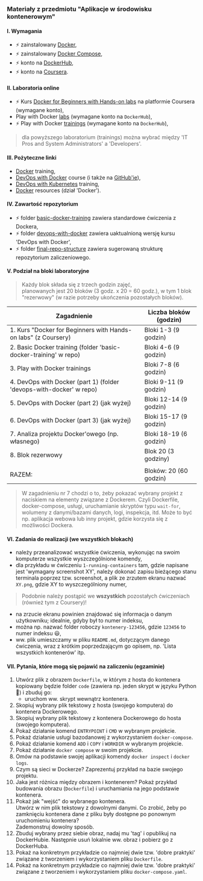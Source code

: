### Materiały z przedmiotu "Aplikacje w środowisku kontenerowym"

#### I. Wymagania
  - :zap: zainstalowany [Docker](https://docs.docker.com/get-started/get-docker/),
  - :zap: zainstalowany [Docker Compose](https://docs.docker.com/compose/),
  - :zap: konto na [DockerHub](https://hub.docker.com/),  
  - :zap: konto na [Coursera](https://www.coursera.org/).  

#### II. Laboratoria online
  - :zap: Kurs [Docker for Beginners with Hands-on labs](https://www.coursera.org/learn/docker-for-the-absolute-beginner) na platformie Coursera (wymagane konto),    
  - Play with Docker [labs](https://labs.play-with-docker.com/) (wymagane konto na `DockerHub`),    
  - :zap: Play with Docker [trainings](https://training.play-with-docker.com/) (wymagane konto na `DockerHub`),    
  > dla powyższego laboratorium (trainings) można wybrać między 'IT Pros and System Administrators' a 'Developers'.

#### III. Pożyteczne linki
  - [Docker](https://github.com/delner/docker-training/blob/master/README.md) training,  
  - [DevOps with Docker](https://devopswithdocker.com/) course (i także na [GitHub'ie](https://github.com/docker-hy/docker-hy.github.io)),  
  - [DevOps with Kubernetes](https://devopswithkubernetes.com/) training,  
  - [Docker](https://zacniewski.github.io/programming-resources/) resources (dział 'Docker').  


#### IV. Zawartość repozytorium
  - :zap: folder [basic-docker-training](basic-docker-training/README.md) zawiera standardowe ćwiczenia z Dockera,  
  - :zap: folder [devops-with-docker](devops-with-docker) zawiera uaktualnioną wersję kursu 'DevOps with Docker',  
  - :zap: folder [final-repo-structure](final-repo-structure) zawiera sugerowaną strukturę repozytorium zaliczeniowego.  

#### V. Podział na bloki laboratoryjne
> Każdy blok składa się z trzech godzin zajęć,  
> planowanych jest 20 bloków (3 godz. x 20 = 60 godz.), w tym 1 blok "rezerwowy" (w razie potrzeby ukończenia pozostałych bloków).    


| Zagadnienie                                                         | Liczba bloków (godzin) |
|---------------------------------------------------------------------|------------------------|
| 1. Kurs "Docker for Beginners with Hands-on labs" (z Coursery)      | Bloki 1-3 (9 godzin)   |
| 2. Basic Docker training  (folder 'basic-docker-training' w repo)   | Bloki 4-6 (9 godzin)   |
| 3. Play with Docker trainings                                       | Bloki 7-8 (6 godzin)   |
| 4. DevOps with Docker (part 1) (folder 'devops-with-docker' w repo) | Bloki 9-11 (9 godzin)  |
| 5. DevOps with Docker (part 2)     (jak wyżej)                      | Bloki 12-14 (9 godzin) |
| 6. DevOps with Docker (part 3)     (jak wyżej)                      | Bloki 15-17 (9 godzin) |
| 7. Analiza projektu Docker'owego (np. własnego)                     | Bloki 18-19 (6 godzin) |
| 8. Blok rezerwowy                                                   | Blok 20 (3 godziny)    |
|                                                                     |                        |
| RAZEM:                                                              | Bloków: 20 (60 godzin) |

> W zagadnieniu nr 7 chodzi o to, żeby pokazać wybrany projekt z naciskiem na elementy związane z Dockerem.
Czyli Dockerfile, docker-compose, usługi, uruchamianie skryptów typu `wait-for`, wolumeny z danymi/bazami danych, logi, inspekcja, itd.
Może to być np. aplikacja webowa lub inny projekt, gdzie korzysta się z możliwości Dockera.  

#### VI. Zadania do realizacji (we wszystkich blokach)
  - należy przeanalizować wszystkie ćwiczenia, wykonując na swoim komputerze wszystkie wyszczególnione komendy,
  - dla przykładu w ćwiczeniu `1-running-containers` tam, gdzie napisane jest 'wymagany screenshot XY', należy dokonać zapisu bieżącego stanu terminala poprzez tzw. screenshot, a plik ze zrzutem ekranu nazwać `XY.png`, gdzie XY to wyszczególniony numer,  
  > Podobnie należy postąpić we **wszystkich** pozostałych ćwiczeniach (również tym z Coursery)!
  - na zrzucie ekranu powinien znajdować się informacja o danym użytkowniku; idealnie, gdyby był to numer indeksu,  
  - można np. nazwać folder roboczy `kontenery-123456`, gdzie `123456` to numer indeksu :smiley:,  
  - ww. plik umieszczamy w pliku `README.md`, dotyczącym danego ćwiczenia, wraz z krótkim poprzedzającym go opisem, np. 'Lista wszystkich kontenerów' itp.   

#### VII. Pytania, które mogą się pojawić na zaliczeniu (egzaminie)
1. Utwórz plik z obrazem `Dockerfile`, w którym z hosta do kontenera kopiowany będzie folder `code` (zawiera np. jeden skrypt w języku Python :snake:) i zbuduj go:  
    - uruchom ww. skrypt wewnątrz kontenera.
2. Skopiuj wybrany plik tekstowy z hosta (swojego komputera) do kontenera Dockerowego.
3. Skopiuj wybrany plik tekstowy z kontenera Dockerowego do hosta (swojego komputera).
4. Pokaż działanie komend `ENTRYPOINT` i `CMD` w wybranym projekcie.
5. Pokaż działanie usługi bazodanowej z wykorzystaniem `docker-compose`.
6. Pokaż działanie komend `ADD` i `COPY` i `WORKDIR` w wybranym projekcie.
7. Pokaż działanie `docker compose` w swoim projekcie.
8. Omów na podstawie swojej aplikacji komendy `docker inspect` i `docker logs`.
9. Czym są sieci w Dockerze? Zaprezentuj przykład na bazie swojego projektu.
10. Jaka jest różnica między obrazem i kontenerem? 
    Pokaż przykład budowania obrazu (`Dockerfile`) i uruchamiania na jego podstawie kontenera.
11. Pokaż jak "wejść" do wybranego kontenera.  
    Utwórz w nim plik tekstowy z dowolnymi danymi. 
    Co zrobić, żeby po zamknięciu kontenera dane z pliku były dostępne po ponownym uruchomieniu kontenera?  
    Zademonstruj dowolny sposób.
12. Zbuduj wybrany przez siebie obraz, nadaj mu 'tag' i opublikuj na DockerHubie. 
    Następnie usuń lokalnie ww. obraz i pobierz go z DockerHuba.  
13. Pokaż na konkretnym przykładzie co najmniej dwie tzw. 'dobre praktyki' związane z tworzeniem i wykorzystaniem pliku `Dockerfile`.  
14. Pokaż na konkretnym przykładzie co najmniej dwie tzw. 'dobre praktyki' związane z tworzeniem i wykorzystaniem pliku `docker-compose.yaml`.  